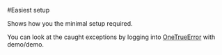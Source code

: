 ﻿#Easiest setup

Shows how you the minimal setup required.

You can look at the caught exceptions by logging into [OneTrueError](http://onetrueerror.com) with demo/demo.

